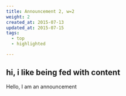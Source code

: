 ```yaml
---
title: Announcement 2, w=2
weight: 2
created_at: 2015-07-13
updated_at: 2015-07-15
tags:
  - top
  - highlighted

---
```

## hi, i like being fed with content

Hello, I am an announcement